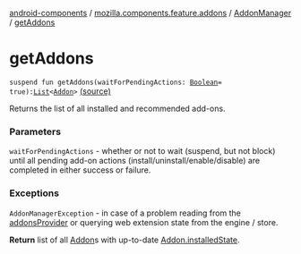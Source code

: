 [android-components](../../index.md) / [mozilla.components.feature.addons](../index.md) / [AddonManager](index.md) / [getAddons](./get-addons.md)

# getAddons

`suspend fun getAddons(waitForPendingActions: `[`Boolean`](https://kotlinlang.org/api/latest/jvm/stdlib/kotlin/-boolean/index.html)` = true): `[`List`](https://kotlinlang.org/api/latest/jvm/stdlib/kotlin.collections/-list/index.html)`<`[`Addon`](../-addon/index.md)`>` [(source)](https://github.com/mozilla-mobile/android-components/blob/master/components/feature/addons/src/main/java/mozilla/components/feature/addons/AddonManager.kt#L55)

Returns the list of all installed and recommended add-ons.

### Parameters

`waitForPendingActions` - whether or not to wait (suspend, but not
block) until all pending add-on actions (install/uninstall/enable/disable)
are completed in either success or failure.

### Exceptions

`AddonManagerException` - in case of a problem reading from
the [addonsProvider](#) or querying web extension state from the engine / store.

**Return**
list of all [Addon](../-addon/index.md)s with up-to-date [Addon.installedState](../-addon/installed-state.md).

